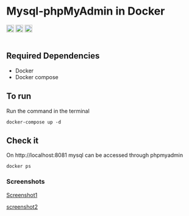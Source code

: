 # Mysql-phpMyAdmin in Docker
<code><img height="20" src="https://img.shields.io/static/v1?label=MYSQL&color=blue&message=%20&logo=mysql"></code>
<code><img height="20" src="https://img.shields.io/static/v1?label=phpMyAdmin&color=blue&message=%20&logo=phpmyadmin"></code>
<code><img height="20" src="https://img.shields.io/static/v1?label=Docker&color=blue&message=%20&logo=docker"></code>
<br/><br/>
## Required Dependencies
- Docker
- Docker compose


## To run
Run the command in the terminal
```
docker-compose up -d
```

## Check it

On http://localhost:8081 mysql can be accessed through phpmyadmin

```
docker ps
```

### Screenshots

[Screenshot1](https://raw.githubusercontent.com/abhisawesome/Dockerizing-Mysql-phpMyAdmin/master/Screenshots/Screenshot%202020-08-13%20at%2010.06.36%20AM.png)


[screenshot2](https://raw.githubusercontent.com/abhisawesome/Dockerizing-Mysql-phpMyAdmin/master/Screenshots/Screenshot%202020-08-13%20at%2010.07.16%20AM.png)